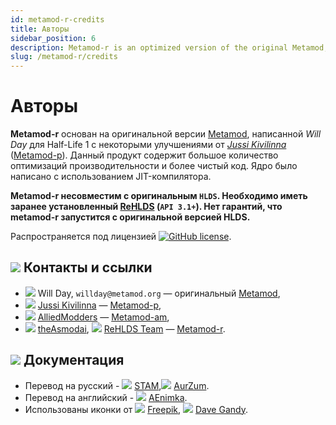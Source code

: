 ```yaml
---
id: metamod-r-credits
title: Авторы
sidebar_position: 6
description: Metamod-r is an optimized version of the original Metamod, enhancing performance and compatibility for Half-Life 1 servers.
slug: /metamod-r/credits
---
```


# Авторы

**Metamod-r** основан на оригинальной версии [Metamod](http://metamod.org/), написанной _Will Day_ для Half-Life 1 с некоторыми улучшениями от _[Jussi Kivilinna](https://github.com/jkivilin)_ ([Metamod-p](https://github.com/jkivilin/metamod-p)). Данный продукт содержит большое количество оптимизаций производительности и более чистый код. Ядро было написано с использованием JIT-компилятора. 
 
**Metamod-r несовместим с оригинальным `HLDS`. Необходимо иметь заранее установленный [ReHLDS](https://github.com/rehlds/ReHLDS) (`API 3.1+`). Нет гарантий, что metamod-r запустится с оригинальной версией HLDS.**

Распространяется под лицензией [![GitHub license](https://img.shields.io/github/license/rehlds/metamod-r.svg?style=flat-square)](https://github.com/rehlds/metamod-r/blob/master/LICENSE).

## ![](https://i.imgur.com/pej4HBX.png) Контакты и ссылки
* ![](https://i.imgur.com/vqDiJ67.png) Will Day, `willday@metamod.org` — оригинальный [Metamod](http://www.metamod.org/),
* ![](https://i.imgur.com/Uy97ydR.png) [Jussi Kivilinna](https://github.com/jkivilin) — [Metamod-p](https://github.com/jkivilin/metamod-p),
* ![](https://i.imgur.com/Uy97ydR.png) [AlliedModders](https://github.com/alliedmodders) — [Metamod-am](https://github.com/alliedmodders/metamod-hl1),
* ![](https://i.imgur.com/Uy97ydR.png) [theAsmodai](https://github.com/rehlds/), ![](https://i.imgur.com/vqDiJ67.png)
 [ReHLDS Team](http://www.dedicated-server.ru/vbb/) — [Metamod-r](https://github.com/rehlds/metamod-r).

##  ![](https://i.imgur.com/i6iU6vZ.png) Документация
* Перевод на русский - ![](https://i.imgur.com/Uy97ydR.png) [STAM](https://github.com/stamepicmorg),![](https://i.imgur.com/Uy97ydR.png)  [AurZum](https://github.com/Aleks-Z).
* Перевод на английский - ![](https://i.imgur.com/Uy97ydR.png) [AEnimka](https://github.com/AEnimka).
* Использованы иконки от ![](https://i.imgur.com/vqDiJ67.png) [Freepik](https://www.flaticon.com/authors/freepik), ![](https://i.imgur.com/vqDiJ67.png) [Dave Gandy](https://www.flaticon.com/authors/dave-gandy).